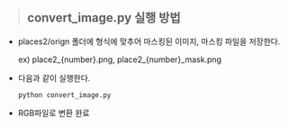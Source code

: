 > ## convert_image.py 실행 방법

- places2/orign 폴더에 형식에 맞추어 마스킹된 이미지, 마스킹 파일을 저장한다.

  ex) place2\_{number}.png, place2\_{number}\_mask.png

- 다음과 같이 실행한다.

  ```
  python convert_image.py
  ```

- RGB파일로 변환 완료
